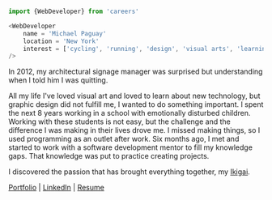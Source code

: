 ```Javascript

import {WebDeveloper} from 'careers'

<WebDeveloper
    name = 'Michael Paguay'
    location = 'New York'
    interest = ['cycling', 'running', 'design', 'visual arts', 'learning', 'creating']
/>
```

In 2012, my architectural signage manager was surprised but understanding when I told him I was quitting.

All my life I've loved visual art and loved to learn about new technology, but graphic design did not fulfill me, I wanted to do something important. I spent the next 8 years working in a school with emotionally disturbed children. Working with these students is not easy, but the challenge and the difference I was making in their lives drove me. I missed making things, so I used programming as an outlet after work. Six months ago, I met and started to work with a software development mentor to fill my knowledge gaps. That knowledge was put to practice creating projects.

I discovered the passion that has brought everything together, my [Ikigai](https://1qjpt15fhlq3xjfpm2utibj1-wpengine.netdna-ssl.com/wp-content/uploads/2020/07/IKIGAI--1024x1024.jpg).

[Portfolio](https://intrvertmichael.github.io) 
| [LinkedIn](https://www.linkedin.com/in/michaelpaguay/) 
| [Resume](https://intrvertmichael.github.io/static/media/resume.e00b5128.pdf)


<datalist id="animals">
    <option value="Cat">
    <option value="Dog">
    <option value="Chicken">
    <option value="Cow">
    <option value="Pig">
  </datalist>
